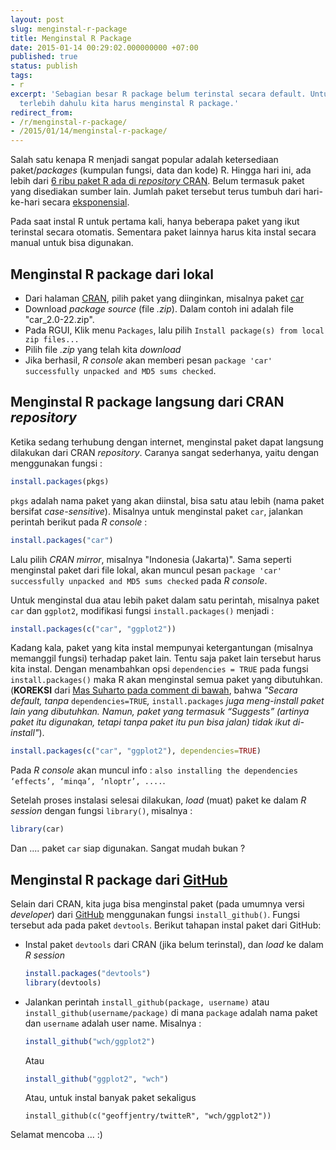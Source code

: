 ```yaml
---
layout: post
slug: menginstal-r-package
title: Menginstal R Package
date: 2015-01-14 00:29:02.000000000 +07:00
published: true
status: publish
tags:
- r
excerpt: 'Sebagian besar R package belum terinstal secara default. Untuk dapat menggunakannya,
  terlebih dahulu kita harus menginstal R package.'
redirect_from:
- /r/menginstal-r-package/
- /2015/01/14/menginstal-r-package/
---
```

Salah satu kenapa R menjadi sangat popular adalah ketersediaan
paket/*packages* (kumpulan fungsi, data dan kode) R. Hingga hari ini,
ada lebih dari [6 ribu paket R ada di *repository*
CRAN](http://cran.r-project.org/). Belum termasuk paket yang disediakan
sumber lain. Jumlah paket tersebut terus tumbuh dari hari-ke-hari secara
[eksponensial](http://blog.revolutionanalytics.com/2010/09/what-can-other-languages-learn-from-r.html).

Pada saat instal R untuk pertama kali, hanya beberapa paket yang ikut
terinstal secara otomatis. Sementara paket lainnya harus kita instal
secara manual untuk bisa digunakan.

## Menginstal R package dari lokal

-   Dari halaman [CRAN](http://cran.r-project.org/), pilih paket yang
    diinginkan, misalnya paket
    [car](http://cran.r-project.org/web/packages/car/index.html)
-   Download *package source* (file *.zip*). Dalam contoh ini adalah
    file "car\_2.0-22.zip".
-   Pada RGUI, Klik menu `Packages`, lalu pilih
    `Install package(s) from local zip files...`
-   Pilih file *.zip* yang telah kita *download*
-   Jika berhasil, *R console* akan memberi pesan
    `package 'car' successfully unpacked and MD5 sums checked`.

## Menginstal R package langsung dari CRAN *repository*

Ketika sedang terhubung dengan internet, menginstal paket dapat langsung
dilakukan dari CRAN *repository*. Caranya sangat sederhanya, yaitu
dengan menggunakan fungsi :

```r
install.packages(pkgs)
```

`pkgs` adalah nama paket yang akan diinstal, bisa satu atau lebih (nama
paket bersifat *case-sensitive*). Misalnya untuk menginstal paket `car`,
jalankan perintah berikut pada *R console* :

```r
install.packages("car")
```

Lalu pilih *CRAN mirror*, misalnya "Indonesia (Jakarta)". Sama seperti
menginstal paket dari file lokal, akan muncul pesan
`package 'car' successfully unpacked and MD5 sums checked` pada *R
console*.

Untuk menginstal dua atau lebih paket dalam satu perintah, misalnya
paket `car` dan `ggplot2`, modifikasi fungsi `install.packages()`
menjadi :

```r
install.packages(c("car", "ggplot2"))
```

Kadang kala, paket yang kita instal mempunyai ketergantungan (misalnya
memanggil fungsi) terhadap paket lain. Tentu saja paket lain tersebut
harus kita instal. Dengan menambahkan opsi `dependencies = TRUE` pada
fungsi `install.packages()` maka R akan menginstal semua paket yang
dibutuhkan. (**KOREKSI** dari [Mas Suharto pada comment di
bawah](http://nurandi.id/blog/menginstal-r-package/#comment1), bahwa
*"Secara default, tanpa* `dependencies=TRUE`*,* `install.packages` *juga
meng-install paket lain yang dibutuhkan. Namun, paket yang termasuk
“Suggests” (artinya paket itu digunakan, tetapi tanpa paket itu pun bisa
jalan) tidak ikut di-install"*).

```r
install.packages(c("car", "ggplot2"), dependencies=TRUE)
```

Pada *R console* akan muncul info :
`also installing the dependencies ‘effects’, ‘minqa’, ‘nloptr’, ....`.

Setelah proses instalasi selesai dilakukan, *load* (muat) paket ke dalam
*R session* dengan fungsi `library()`, misalnya :

```r
library(car)
```

Dan .... paket `car` siap digunakan. Sangat mudah bukan ?

## Menginstal R package dari [GitHub](https://github.com/)

Selain dari CRAN, kita juga bisa menginstal paket (pada umumnya versi
*developer*) dari [GitHub](https://github.com/) menggunakan fungsi
`install_github()`. Fungsi tersebut ada pada paket `devtools`. Berikut
tahapan instal paket dari GitHub:

-   Instal paket `devtools` dari CRAN (jika belum terinstal), dan *load*
    ke dalam *R session*

    ```r
    install.packages("devtools")
    library(devtools)
    ```

-   Jalankan perintah `install_github(package, username)` atau
    `install_github(username/package)` di mana `package` adalah nama
    paket dan `username` adalah user name. Misalnya :

    ```r
    install_github("wch/ggplot2")
    ```

    Atau

    ```r
    install_github("ggplot2", "wch")
    ```

    Atau, untuk instal banyak paket sekaligus

    ```
    install_github(c("geoffjentry/twitteR", "wch/ggplot2"))
    ```

Selamat mencoba ... :)
